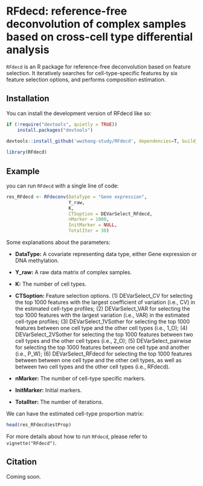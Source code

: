 
<!-- README.md is generated from README.Rmd. Please edit that file -->

# RFdecd: reference-free deconvolution of complex samples based on cross-cell type differential analysis

<!-- badges: start -->
<!-- badges: end -->

`RFdecd` is an R package for reference-free deconvolution based on feature selection.
It iteratively searches for cell-type-specific features by six feature selection options, 
and performs composition estimation.

## Installation

You can install the development version of RFdecd like so:

``` r
if (!require("devtools", quietly = TRUE))
    install.packages("devtools")
    
devtools::install_github('wwzhang-study/RFdecd', dependencies=T, build_vignettes = T)

library(RFdecd)
```

## Example

you can run `RFdecd` with a single line of code:

```R
res_RFdecd <- RFdeconv(DataType = "Gene expression",
                       Y_raw,
                       K,
                       CTSoption = DEVarSelect_RFdecd,
                       nMarker = 1000,
                       InitMarker = NULL,
                       TotalIter = 30)
```

Some explanations about the parameters:

- **DataType:** A covariate representing data type, either Gene expression or DNA methylation.

- **Y_raw:** A raw data matrix of complex samples. 

- **K:** The number of cell types.

- **CTSoption:** Feature selection options. 
(1) DEVarSelect_CV for selecting the top 1000 features with the largest coefficient of variation (i.e., CV) in the estimated cell-type profiles; 
(2) DEVarSelect_VAR for selecting the top 1000 features with the largest variation (i.e., VAR) in the estimated cell-type profiles; 
(3) DEVarSelect_1VSother for selecting the top 1000 features between one cell type and the other cell types (i.e., 1_O); (4) DEVarSelect_2VSother for selecting the top 1000 features between two cell types and the other cell types (i.e., 2_O); (5) DEVarSelect_pairwise for selecting the top 1000 features between one cell type and another (i.e., P_W); 
(6) DEVarSelect_RFdecd for selecting the top 1000 features between between one cell type and the other cell types, as well as between two cell types and the other cell types (i.e., RFdecd).

- **nMarker:** The number of cell-type specific markers. 

- **InitMarker:** Initial markers.

- **TotalIter:** The number of iterations.

We can have the estimated cell-type proportion matrix:

```R
head(res_RFdecd$estProp)
```

For more details about how to run `RFdecd`, please refer to `vignette("RFdecd")`.

## Citation
Coming soon.
